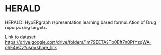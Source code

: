 # HERALD
 HERALD: HypERgraph representation learning based formuLAtion of Drug repurposing targets.

 Link to dataset: https://drive.google.com/drive/folders/1m79EETASTb0Eft7n0PfYzqWA-ohE4eCv?usp=share_link
 
